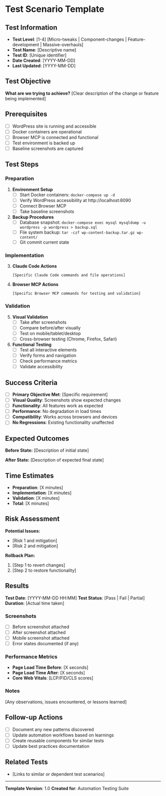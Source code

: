 # Test Scenario Template

## Test Information
- **Test Level**: [1-4] [Micro-tweaks | Component-changes | Feature-development | Massive-overhauls]
- **Test Name**: [Descriptive name]
- **Test ID**: [Unique identifier]
- **Date Created**: [YYYY-MM-DD]
- **Last Updated**: [YYYY-MM-DD]

## Test Objective
**What are we trying to achieve?**
[Clear description of the change or feature being implemented]

## Prerequisites
- [ ] WordPress site is running and accessible
- [ ] Docker containers are operational
- [ ] Browser MCP is connected and functional
- [ ] Test environment is backed up
- [ ] Baseline screenshots are captured

## Test Steps

### Preparation
1. **Environment Setup**
   - [ ] Start Docker containers: `docker-compose up -d`
   - [ ] Verify WordPress accessibility at http://localhost:8090
   - [ ] Connect Browser MCP
   - [ ] Take baseline screenshots

2. **Backup Procedures**
   - [ ] Database snapshot: `docker-compose exec mysql mysqldump -u wordpress -p wordpress > backup.sql`
   - [ ] File system backup: `tar -czf wp-content-backup.tar.gz wp-content/`
   - [ ] Git commit current state

### Implementation
3. **Claude Code Actions**
   ```
   [Specific Claude Code commands and file operations]
   ```

4. **Browser MCP Actions**
   ```
   [Specific Browser MCP commands for testing and validation]
   ```

### Validation
5. **Visual Validation**
   - [ ] Take after screenshots
   - [ ] Compare before/after visually
   - [ ] Test on mobile/tablet/desktop
   - [ ] Cross-browser testing (Chrome, Firefox, Safari)

6. **Functional Testing**
   - [ ] Test all interactive elements
   - [ ] Verify forms and navigation
   - [ ] Check performance metrics
   - [ ] Validate accessibility

## Success Criteria
- [ ] **Primary Objective Met**: [Specific requirement]
- [ ] **Visual Quality**: Screenshots show expected changes
- [ ] **Functionality**: All features work as expected
- [ ] **Performance**: No degradation in load times
- [ ] **Compatibility**: Works across browsers and devices
- [ ] **No Regressions**: Existing functionality unaffected

## Expected Outcomes
**Before State:**
[Description of initial state]

**After State:**
[Description of expected final state]

## Time Estimates
- **Preparation**: [X minutes]
- **Implementation**: [X minutes]
- **Validation**: [X minutes]
- **Total**: [X minutes]

## Risk Assessment
**Potential Issues:**
- [Risk 1 and mitigation]
- [Risk 2 and mitigation]

**Rollback Plan:**
1. [Step 1 to revert changes]
2. [Step 2 to restore functionality]

## Results
**Test Date**: [YYYY-MM-DD HH:MM]
**Test Status**: [Pass | Fail | Partial]
**Duration**: [Actual time taken]

### Screenshots
- [ ] Before screenshot attached
- [ ] After screenshot attached
- [ ] Mobile screenshot attached
- [ ] Error states documented (if any)

### Performance Metrics
- **Page Load Time Before**: [X seconds]
- **Page Load Time After**: [X seconds]
- **Core Web Vitals**: [LCP/FID/CLS scores]

### Notes
[Any observations, issues encountered, or lessons learned]

## Follow-up Actions
- [ ] Document any new patterns discovered
- [ ] Update automation workflows based on learnings
- [ ] Create reusable components for similar tests
- [ ] Update best practices documentation

## Related Tests
- [Links to similar or dependent test scenarios]

---

**Template Version**: 1.0
**Created for**: Automation Testing Suite